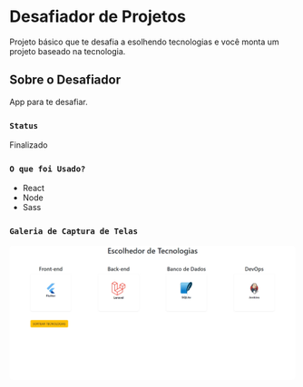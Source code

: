 # Desafiador de Projetos

Projeto básico que te desafia a esolhendo tecnologias e você monta um projeto baseado na tecnologia.

## Sobre o Desafiador

App para te desafiar.

### `Status`

Finalizado

### `O que foi Usado?`

- React
- Node
- Sass
<!-- <br>
- [www.themoviedb.org](www.themoviedb.org)
<br>
- [www.themoviedb.org](http://warezcdn.com/) -->

### `Galeria de Captura de Telas`

<div style="width:100%;display:flex;flex-wrap:wrap">
   <div style="width:100%;">
     <img src="galeria/exemplo.png" style="border-radius:5px"/>
   </div>
</div>

 <!-- ![Imagem 1](galeria/Home.png) 
 ![Imagem 2](galeria/filme.png) | -->
